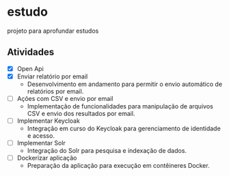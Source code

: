 # estudo

projeto para aprofundar estudos


## Atividades

- [x] Open Api
- [x] Enviar relatório por email
  - Desenvolvimento em andamento para permitir o envio automático de relatórios por email.
- [ ] Ações com CSV e envio por email
  - Implementação de funcionalidades para manipulação de arquivos CSV e envio dos resultados por email.
- [ ] Implementar Keycloak
  - Integração em curso do Keycloak para gerenciamento de identidade e acesso.
- [ ] Implementar Solr
  - Integração do Solr para pesquisa e indexação de dados.
- [ ] Dockerizar aplicação
  - Preparação da aplicação para execução em contêineres Docker.

